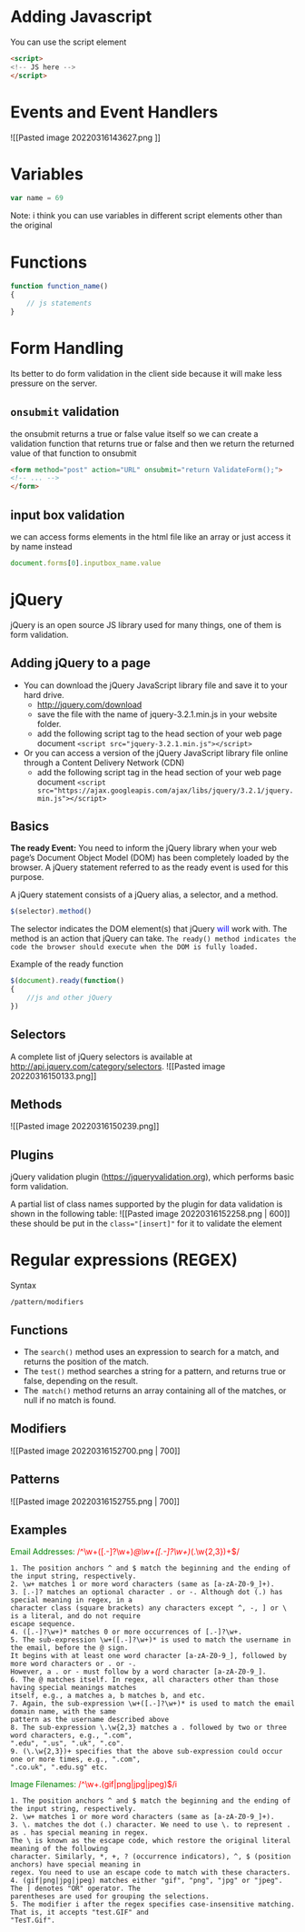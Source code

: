# Adding Javascript
You can use the script element
```html
<script>
<!-- JS here -->
</script>
```

# Events and Event Handlers
![[Pasted image 20220316143627.png ]]

# Variables
```js
var name = 69
```
Note: i think you can use variables in different script elements other than the original

# Functions
```js
function function_name()
{
	// js statements
}
```

# Form Handling 
Its better to do form validation in the client side because it will make less pressure on the server.

## `onsubmit` validation
the onsubmit returns a true or false value itself so we can create a validation function that returns true or false and then we return the returned value of that function to onsubmit
```html
<form method="post" action="URL" onsubmit="return ValidateForm();">
<!-- ... -->
</form>
```

## input box validation
we can access forms elements in the html file like an array or just access it by name instead
```js
document.forms[0].inputbox_name.value
```

# jQuery 
jQuery is an open source JS library used for many things, one of them is form validation.

## Adding jQuery to a page
- You can download the jQuery JavaScript library file and save it to your hard drive.
	-  http://jquery.com/download
	-  save the file with the name of jquery-3.2.1.min.js in your website folder.
	-  add the following script tag to the head section of your web page document `<script src="jquery-3.2.1.min.js"></script>`
- Or you can access a version of the jQuery JavaScript library file online through a Content Delivery Network (CDN)
	- add the following script tag in the head section of your web page document `<script src="https://ajax.googleapis.com/ajax/libs/jquery/3.2.1/jquery.min.js"></script>`

## Basics
**The ready Event:**
You need to inform the jQuery library when your web page’s Document Object Model (DOM) has been completely loaded by the browser. A jQuery statement referred to as the ready event is used for this purpose.

A jQuery statement consists of a jQuery alias, a selector, and a method.
```js
$(selector).method()
```
The selector indicates the DOM element(s) that jQuery <span style="color:blue;">will</span> work with.
The method is an action that jQuery can take.
`The ready() method indicates the code the browser should execute when the DOM is fully loaded.`

Example of the ready function
```js
$(document).ready(function()
{
	//js and other jQuery
})
```

## Selectors
A complete list of jQuery selectors is available at http://api.jquery.com/category/selectors.
![[Pasted image 20220316150133.png]]

## Methods
![[Pasted image 20220316150239.png]]

## Plugins
jQuery validation plugin (https://jqueryvalidation.org), which performs basic form validation.

A partial list of class names supported by the plugin for data validation is shown in the following table:
![[Pasted image 20220316152258.png | 600]]
these should be put in the `class="[insert]"` for it to validate the element

# Regular expressions (REGEX)
Syntax
```
/pattern/modifiers
```

## Functions
- The `search()` method uses an expression to search for a match, and returns the position of the match.
- The `test()` method searches a string for a pattern, and returns true or false, depending on the result.
- The` match()` method returns an array containing all of the matches, or null if no match is found.

## Modifiers
![[Pasted image 20220316152700.png | 700]]

## Patterns
![[Pasted image 20220316152755.png | 700]]

## Examples
<span style="color: green;">Email Addresses:</span> <span style="color: red;">/^\w+([.-]?\w+)*@\w+([.-]?\w+)*(\.\w{2,3})+$/</span>
```
1. The position anchors ^ and $ match the beginning and the ending of the input string, respectively.
2. \w+ matches 1 or more word characters (same as [a-zA-Z0-9_]+).
3. [.-]? matches an optional character . or -. Although dot (.) has special meaning in regex, in a
character class (square brackets) any characters except ^, -, ] or \ is a literal, and do not require
escape sequence.
4. ([.-]?\w+)* matches 0 or more occurrences of [.-]?\w+.
5. The sub-expression \w+([.-]?\w+)* is used to match the username in the email, before the @ sign.
It begins with at least one word character [a-zA-Z0-9_], followed by more word characters or . or -.
However, a . or - must follow by a word character [a-zA-Z0-9_].
6. The @ matches itself. In regex, all characters other than those having special meanings matches
itself, e.g., a matches a, b matches b, and etc.
7. Again, the sub-expression \w+([.-]?\w+)* is used to match the email domain name, with the same
pattern as the username described above
8. The sub-expression \.\w{2,3} matches a . followed by two or three word characters, e.g., ".com",
".edu", ".us", ".uk", ".co".
9. (\.\w{2,3})+ specifies that the above sub-expression could occur one or more times, e.g., ".com",
".co.uk", ".edu.sg" etc.
```
<span style="color: green;">Image Filenames:</span> <span style="color: red;"> /^\w+\.(gif|png|jpg|jpeg)$/i</span>
```
1. The position anchors ^ and $ match the beginning and the ending of the input string, respectively.
2. \w+ matches 1 or more word characters (same as [a-zA-Z0-9_]+).
3. \. matches the dot (.) character. We need to use \. to represent . as . has special meaning in regex.
The \ is known as the escape code, which restore the original literal meaning of the following
character. Similarly, *, +, ? (occurrence indicators), ^, $ (position anchors) have special meaning in
regex. You need to use an escape code to match with these characters.
4. (gif|png|jpg|jpeg) matches either "gif", "png", "jpg" or "jpeg". The | denotes "OR" operator. The
parentheses are used for grouping the selections.
5. The modifier i after the regex specifies case-insensitive matching. That is, it accepts "test.GIF" and
"TesT.Gif".
```